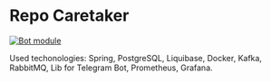 # Repo Caretaker

[![Bot module](https://github.com/EmiAsk/repo-caretaker/actions/workflows/bot.yml/badge.svg?branch=hw9&event=push)](https://github.com/EmiAsk/repo-caretaker/actions/workflows/bot.yml)

Used techonologies: Spring, PostgreSQL, Liquibase, Docker, Kafka, RabbitMQ, Lib for Telegram Bot, Prometheus, Grafana.
